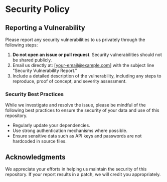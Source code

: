 # Security Policy

## Reporting a Vulnerability

Please report any security vulnerabilities to us privately through the following steps:

1. **Do not open an issue or pull request**. Security vulnerabilities should not be shared publicly.
2. Email us directly at: [your-email@example.com] with the subject line "Security Vulnerability Report."
3. Include a detailed description of the vulnerability, including any steps to reproduce, proof of concept, and severity assessment.

### Security Best Practices

While we investigate and resolve the issue, please be mindful of the following best practices to ensure the security of your data and use of this repository.

- Regularly update your dependencies.
- Use strong authentication mechanisms where possible.
- Ensure sensitive data such as API keys and passwords are not hardcoded in source files.

## Acknowledgments

We appreciate your efforts in helping us maintain the security of this repository. If your report results in a patch, we will credit you appropriately.
